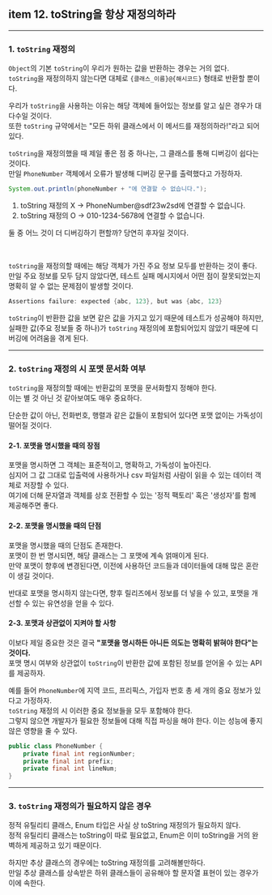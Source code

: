 ## item 12. toString을 항상 재정의하라

---

### 1. `toString` 재정의
`Object`의 기본 `toString`이 우리가 원하는 값을 반환하는 경우는 거의 없다.  
`toString`을 재정의하지 않는다면 대체로 `{클래스_이름}@{해시코드}` 형태로 반환할 뿐이다.

우리가 `toString`을 사용하는 이유는 해당 객체에 들어있는 정보를 알고 싶은 경우가 대다수일 것이다.  
또한 `toString` 규약에서는 "모든 하위 클래스에서 이 메서드를 재정의하라!"라고 되어 있다.

`toString`을 재정의했을 때 제일 좋은 점 중 하나는, 그 클래스를 통해 디버깅이 쉽다는 것이다.  
만일 `PhoneNumber` 객체에서 오류가 발생해 디버깅 문구를 출력했다고 가정하자.

```java
System.out.println(phoneNumber + "에 연결할 수 없습니다.");
```
1. toString 재정의 X → PhoneNumber@sdf23w2sd에 연결할 수 없습니다.
2. toString 재정의 O → 010-1234-5678에 연결할 수 없습니다.

둘 중 어느 것이 더 디버깅하기 편할까? 당연히 후자일 것이다.

<br>

`toString`을 재정의할 때에는 해당 객체가 가진 주요 정보 모두를 반환하는 것이 좋다.  
만일 주요 정보를 모두 담지 않았다면, 테스트 실패 메시지에서 어떤 점이 잘못되었는지 명확히 알 수 없는 문제점이 발생할 것이다.
```java
Assertions failure: expected {abc, 123}, but was {abc, 123}
```
`toString`이 반환한 값을 보면 같은 값을 가지고 있기 때문에 테스트가 성공해야 하지만,   
실패한 값(주요 정보들 중 하나)가 `toString` 재정의에 포함되어있지 않았기 때문에 디버깅에 어려움을 겪게 된다.

---

### 2. `toString` 재정의 시 포맷 문서화 여부
`toString`을 재정의할 때에는 반환값의 포맷을 문서화할지 정해야 한다.  
이는 별 것 아닌 것 같아보여도 매우 중요하다.  

단순한 값이 아닌, 전화번호, 행렬과 같은 값들이 포함되어 있다면 포맷 없이는 가독성이 떨어질 것이다.   

#### 2-1. 포맷을 명시했을 때의 장점
포맷을 명시하면 그 객체는 표준적이고, 명확하고, 가독성이 높아진다.   
심지어 그 값 그대로 입출력에 사용하거나 csv 파일처럼 사람이 읽을 수 있는 데이터 객체로 저장할 수 있다.   
여기에 더해 문자열과 객체를 상호 전환할 수 있는 '정적 팩토리' 혹은 '생성자'를 함께 제공해주면 좋다.

#### 2-2. 포맷을 명시했을 때의 단점
포맷을 명시했을 때의 단점도 존재한다.  
포맷이 한 번 명시되면, 해당 클래스는 그 포맷에 계속 얽매이게 된다.    
만약 포맷이 향후에 변경된다면, 이전에 사용하던 코드들과 데이터들에 대해 많은 혼란이 생길 것이다.  

반대로 포맷을 명시하지 않는다면, 향후 릴리즈에서 정보를 더 넣을 수 있고, 포맷을 개선할 수 있는 유연성을 얻을 수 있다.

#### 2-3. 포맷과 상관없이 지켜야 할 사항
이보다 제일 중요한 것은 결국 **"포맷을 명시하든 아니든 의도는 명확히 밝혀야 한다"는 것이다.**  
포맷 명시 여부와 상관없이 `toString`이 반환한 값에 포함된 정보를 얻어올 수 있는 API를 제공하자.   

예를 들어 `PhoneNumber`에 지역 코드, 프리픽스, 가입자 번호 총 세 개의 중요 정보가 있다고 가정하자.  
`toString` 재정의 시 이러한 중요 정보들을 모두 포함해야 한다.   
그렇지 않으면 개발자가 필요한 정보들에 대해 직접 파싱을 해야 한다. 이는 성능에 좋지 않은 영향을 줄 수 있다.
```java
public class PhoneNumber {
    private final int regionNumber;
    private final int prefix;
    private final int lineNum;
}
```

---

### 3. `toString` 재정의가 필요하지 않은 경우

정적 유틸리티 클래스, Enum 타입은 사실 상 toString 재정의가 필요하지 않다.  
정적 유틸리티 클래스는 toString이 따로 필요없고, Enum은 이미 toString을 거의 완벽하게 제공하고 있기 때문이다.  

하지만 추상 클래스의 경우에는 toString 재정의를 고려해볼만하다.  
만일 추상 클래스를 상속받은 하위 클래스들이 공유해야 할 문자열 표현이 있는 경우가 이에 속한다.





